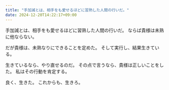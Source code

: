 ```yaml
---
title: "手加減とは、相手をも愛せるほどに習熟した人間の行いだ。"
date: 2024-12-20T14:22:17+09:00
---
```

手加減とは、相手をも愛せるほどに習熟した人間の行いだ。
ならば貴様は未熟に他ならない。

だが貴様は、未熟なりにできることを定めた。
そして実行し、結果生きている。

生きているなら、やり直せるのだ。
その点で言うなら、貴様は正しいことをした。
私はその行動を肯定する。

良く、生きた。
これからも、生きろ。
